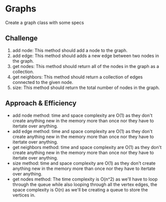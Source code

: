 # Graphs

Create a graph class with some specs

## Challenge

1. add node: This method should add a node to the graph.
2. add edge: This method should adds a new edge between two nodes in the graph.
3. get nodes: This method should return all of the nodes in the graph as a collection.
4. get neighbors: This method should return a collection of edges connected to the given node.
5. size: This method should return the total number of nodes in the graph.

## Approach & Efficiency

- add node method: time and space complexity are O(1) as they don't create anything new in the memory more than once nor they have to itertate over anything.
- add edge method: time and space complexity are O(1) as they don't create anything new in the memory more than once nor they have to itertate over anything.
- get neighbors method: time and space complexity are O(1) as they don't create anything new in the memory more than once nor they have to itertate over anything.
- size method: time and space complexity are O(1) as they don't create anything new in the memory more than once nor they have to itertate over anything.
- get nodes method: The time complexity is O(n^2) as we'll have to loop through the queue while also looping through all the vertex edges, the space complexity is O(n) as we'll be creating a queue to store the vertices in.
